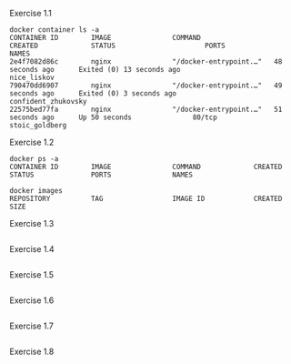Exercise 1.1
```
docker container ls -a
CONTAINER ID        IMAGE               COMMAND                  CREATED             STATUS                      PORTS               NAMES
2e4f7082d86c        nginx               "/docker-entrypoint.…"   48 seconds ago      Exited (0) 13 seconds ago                       nice_liskov
790470dd6907        nginx               "/docker-entrypoint.…"   49 seconds ago      Exited (0) 3 seconds ago                        confident_zhukovsky
22575bed77fa        nginx               "/docker-entrypoint.…"   51 seconds ago      Up 50 seconds               80/tcp              stoic_goldberg
```

Exercise 1.2
```
docker ps -a
CONTAINER ID        IMAGE               COMMAND             CREATED             STATUS              PORTS               NAMES

docker images
REPOSITORY          TAG                 IMAGE ID            CREATED             SIZE
```

Exercise 1.3
```
```

Exercise 1.4
```
```

Exercise 1.5
```
```

Exercise 1.6
```
```

Exercise 1.7
```
```

Exercise 1.8
```
```
